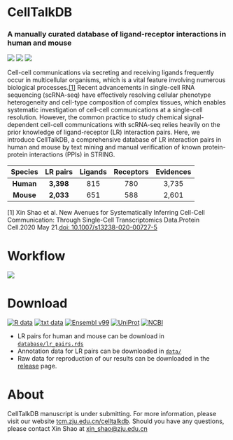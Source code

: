 # CellTalkDB

### A manually curated database of ligand-receptor interactions in human and mouse

<img src='https://img.shields.io/badge/ligand--receptor-database-brightgreen'> <img src='https://img.shields.io/badge/human-3%2C398-orange'> <img src='https://img.shields.io/badge/mouse-2%2C033-blue'> 

Cell-cell communications via secreting and receiving ligands frequently occur in multicellular organisms, which is a vital feature involving numerous biological processes.[[1]](https://pubmed.ncbi.nlm.nih.gov/32435978/) Recent advancements in single-cell RNA sequencing (scRNA-seq) have effectively resolving cellular phenotype heterogeneity and cell-type composition of complex tissues, which enables systematic investigation of cell-cell communications at a single-cell resolution. However, the common practice to study chemical signal-dependent cell-cell communications with scRNA-seq relies heavily on the prior knowledge of ligand-receptor (LR) interaction pairs. Here, we introduce CellTalkDB, a comprehensive database of LR interaction pairs in human and mouse by text mining and manual verification of known protein-protein interactions (PPIs) in STRING.

|Species  |LR pairs|Ligands|Receptors|Evidences|
|:---:    |:---:   |:---:  | :---:   | :---:   |
|__Human__| __3,398__  |815    |780      |3,735    |
|__Mouse__| __2,033__  |651     |588     |2,601    |

[1] Xin Shao et al. New Avenues for Systematically Inferring Cell-Cell Communication: Through Single-Cell Transcriptomics Data.Protein Cell.2020 May 21.[doi: 10.1007/s13238-020-00727-5](https://link.springer.com/article/10.1007/s13238-020-00727-5)

# Workflow
<img src='https://github.com/ZJUFanLab/CellTalkDB/blob/master/img/curation.svg'>

# Download
[![R data](https://img.shields.io/badge/R-data-blueviolet)](https://github.com/ZJUFanLab/CellTalkDB/tree/master/database) [![txt data](https://img.shields.io/badge/txt-data-ff69b4.svg)](http://tcm.zju.edu.cn/celltalkdb) [![Ensembl v99](https://img.shields.io/badge/Ensembl-v99-brightgreen)](http://www.ensembl.org) [![UniProt](https://img.shields.io/badge/UniProt-2020__03-yellowgreen)](https://www.uniprot.org/) [![NCBI](https://img.shields.io/badge/NCBI-2020--04--28-orange)](https://www.ncbi.nlm.nih.gov/)

- LR pairs for human and mouse can be download in [`database/lr_pairs.rds`](https://github.com/ZJUFanLab/CellTalkDB/tree/master/database) 
- Annotation data for LR pairs can be downloaded in [`data/`](https://github.com/ZJUFanLab/CellTalkDB/tree/master/data)
- Raw data for reproduction of our results can be downloaded in the [release](https://github.com/ZJUFanLab/CellTalkDB/releases) page.

# About

CellTalkDB manuscript is under submitting. For more information, please visit our website [tcm.zju.edu.cn/celltalkdb](http://tcm.zju.edu.cn/celltalkdb/). Should you have any questions, please contact Xin Shao at xin_shao@zju.edu.cn
